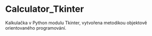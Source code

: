 # Calculator_Tkinter
Kalkulačka v Python modulu Tkinter, vytvořena metodikou objektově orientovaného programování.
